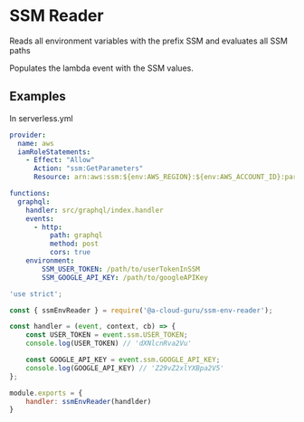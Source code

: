 # SSM Reader

Reads all environment variables with the prefix SSM and evaluates all SSM paths

Populates the lambda event with the SSM values.

## Examples
In serverless.yml

```yml
provider:
  name: aws
  iamRoleStatements:
    - Effect: "Allow"
      Action: "ssm:GetParameters"
      Resource: arn:aws:ssm:${env:AWS_REGION}:${env:AWS_ACCOUNT_ID}:parameter/*

functions:
  graphql:
    handler: src/graphql/index.handler
    events:
      - http:
          path: graphql
          method: post
          cors: true
    environment:
        SSM_USER_TOKEN: /path/to/userTokenInSSM
        SSM_GOOGLE_API_KEY: /path/to/googleAPIKey
```
```js
'use strict';

const { ssmEnvReader } = require('@a-cloud-guru/ssm-env-reader');

const handler = (event, context, cb) => {
    const USER_TOKEN = event.ssm.USER_TOKEN;
    console.log(USER_TOKEN) // 'dXNlcnRva2Vu'

    const GOOGLE_API_KEY = event.ssm.GOOGLE_API_KEY;
    console.log(GOOGLE_API_KEY) // 'Z29vZ2xlYXBpa2V5'
};

module.exports = {
    handler: ssmEnvReader(handlder)
}
```

